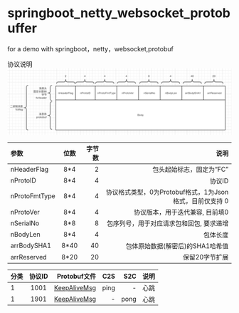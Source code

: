 # springboot_netty_websocket_protobuffer
for a demo with springboot，netty，websocket,protobuf


协议说明
![图片](/dist/msg.png)

参数 | 位数 | 字节数 |  说明
:----------- | :-----------: | -----------:| -----------:
nHeaderFlag         | 8*4      |  2        |   包头起始标志，固定为“FC”
nProtoID                     | 8*4     |   4      |     协议ID
nProtoFmtType              | 8*4    |    4       |    协议格式类型，0为Protobuf格式，1为Json格式，目前仅支持 0
nProtoVer                  | 8*4     |   4       |    协议版本，用于迭代兼容, 目前填0
nSerialNo                     | 8*8     |   8        |   包序列号，用于对应请求包和回包, 要求递增
nBodyLen                      | 8*4     |   4         |  包体长度
arrBodySHA1                  | 8*40    |   40      |    包体原始数据(解密后)的SHA1哈希值
arrReserved                | 8*20    |   20       |   保留20字节扩展

分类 | 协议ID| Protobuf文件 | C2S | S2C | 说明 
:----------- | :-----------: | -----------:| -----------:| -----------:| -----------:
 1        |     1001    |   [KeepAliveMsg](KeepAliveMsg.proto)   |   ping |   -   |       心跳
 1        |     1901    |   [KeepAliveMsg](KeepAliveMsg.proto)   |   -   |       pong     |      心跳